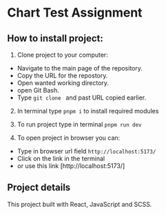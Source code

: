 # Chart Test Assignment

## How to install project:

1. Clone project to your computer:

- Navigate to the main page of the repository.
- Copy the URL for the repostory.
- Open wanted working directory.
- open Git Bash.
- Type `git clone ` and past URL copied earlier.

2. In terminal type `pnpm i` to install required modules

3. To run project type in terminal `pnpm run dev`

4. To open project in browser you can:

- Type in browser url field `http://localhost:5173/`
- Click on the link in the terminal
- or use this link [http://localhost:5173/]

## Project details

This project built with React, JavaScript and SCSS.
